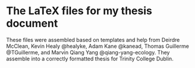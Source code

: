 # The LaTeX files for my thesis document
These files were assembled based on templates and help from Deirdre McClean, Kevin Healy @healyke, Adam Kane @kanead, Thomas Guillerme @TGuillerme, and Marvin Qiang Yang @qiang-yang-ecology. They assemble into a correctly formatted thesis for Trinity College Dublin. 
